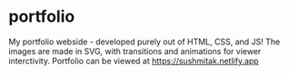 # portfolio
My portfolio webside - developed purely out of HTML, CSS, and JS!
The images are made in SVG, with transitions and animations for viewer interctivity.
Portfolio can be viewed at https://sushmitak.netlify.app
